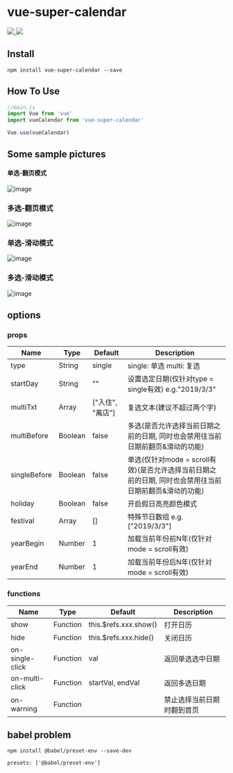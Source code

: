 # vue-super-calendar

<a href="https://www.npmjs.org/package/vue-super-calendar">
  <img src="https://img.shields.io/npm/v/vue-super-calendar.svg">
</a>
<a href="https://www.npmjs.org/package/vue-super-calendar">
  <img src="https://img.shields.io/npm/dt/vue-super-calendar.svg">
</a>


## Install
```shell
npm install vue-super-calendar --save
```

## How To Use

``` javascript
//main.js
import Vue from 'vue'
import vueCalendar from 'vue-super-calendar'

Vue.use(vueCalendar)
```

## Some sample pictures

#### 单选-翻页模式

![image](https://github.com/Blubiubiu/vue-super-calendar/blob/master/gif/singlePage2.png)

### 多选-翻页模式

![image](https://github.com/Blubiubiu/vue-super-calendar/blob/master/gif/multiPage2.png)

### 单选-滑动模式

![image](https://github.com/Blubiubiu/vue-super-calendar/blob/master/gif/singleScroll4.png)

### 多选-滑动模式

![image](https://github.com/Blubiubiu/vue-super-calendar/blob/master/gif/multiScroll4.png)

## options

### props
| Name | Type | Default | Description |
| ---- | ---- | ------- | ----------- |
| type | String | single | single: 单选  multi: 复选  |
| startDay | String | "" | 设置选定日期(仅针对type = single有效) e.g."2019/3/3" |
| multiTxt | Array | ["入住", "离店"] | 复选文本(建议不超过两个字) |
| multiBefore | Boolean | false | 多选(是否允许选择当前日期之前的日期, 同时也会禁用往当前日期前翻页&滑动的功能) |
| singleBefore | Boolean | false | 单选(仅针对mode = scroll有效)(是否允许选择当前日期之前的日期, 同时也会禁用往当前日期前翻页&滑动的功能) |
| holiday | Boolean | false | 开启假日高亮颜色模式 |
| festival | Array | [] | 特殊节日数组 e.g. ["2019/3/3"] |
| yearBegin | Number | 1 | 加载当前年份前N年(仅针对mode = scroll有效)
| yearEnd | Number | 1 | 加载当前年份后N年(仅针对mode = scroll有效)

### functions
| Name | Type | Default | Description |
| ---- | ---- | ------- | ----------- |
| show | Function | this.$refs.xxx.show() | 打开日历 |
| hide | Function | this.$refs.xxx.hide() | 关闭日历 |
| on-single-click | Function | val | 返回单选选中日期  |
| on-multi-click | Function | startVal, endVal | 返回多选日期 |
| on-warning | Function |  | 禁止选择当前日期时翻到首页 |

## babel problem

``` shell
npm install @babel/preset-env --save-dev

presets: ['@babel/preset-env']
```




